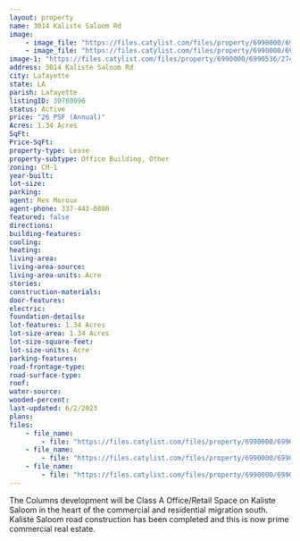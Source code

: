 ```yaml
---
layout: property
name: 3014 Kaliste Saloom Rd
image:
    - image_file: "https://files.catylist.com/files/property/6990000/6990536/27652268_3014_Kaliste_Saloom_Flyer_New.png"
    - image_file: "https://files.catylist.com/files/property/6990000/6990536/27652269_3014_Kaliste_Saloom___Site_Plan.PNG"
image-1: "https://files.catylist.com/files/property/6990000/6990536/27437986_Cormier_Office_R1.jpg"
address: 3014 Kaliste Saloom Rd
city: Lafayette
state: LA
parish: Lafayette
listingID: 30780996
status: Active
price: "26 PSF (Annual)"
Acres: 1.34 Acres
SqFt:
Price-SqFt:
property-type: Lease
property-subtype: Office Building, Other
zoning: CM-1
year-built:
lot-size:
parking:
agent: Rex Moroux
agent-phone: 337-443-0880
featured: false
directions:
building-features:
cooling:
heating:
living-area:
living-area-source:
living-area-units: Acre
stories:
construction-materials:
door-features:
electric:
foundation-details:
lot-features: 1.34 Acres
lot-size-area: 1.34 Acres
lot-size-square-feet:
lot-size-units: Acre
parking-features:
road-frontage-type:
road-surface-type:
roof:
water-source:
wooded-percent:
last-updated: 6/2/2023
plans:
files:
    - file_name: 
        - file: "https://files.catylist.com/files/property/6990000/6990536/raw_27438073_Flood___3014_Kaliste_Saloom___Braxton.pdf"
    - file_name: 
        - file: "https://files.catylist.com/files/property/6990000/6990536/raw_27448615_SitePlan___3014_Kaliste_Saloom.pdf"
    - file_name: 
        - file: "https://files.catylist.com/files/property/6990000/6990536/raw_27652267_3014_Kaliste_Saloom_Flyer_New.pdf"
---
```

The Columns development will be Class A Office/Retail Space on Kaliste Saloom in the heart of the commercial and residential migration south. Kaliste Saloom road construction has been completed and this is now prime commercial real estate.
